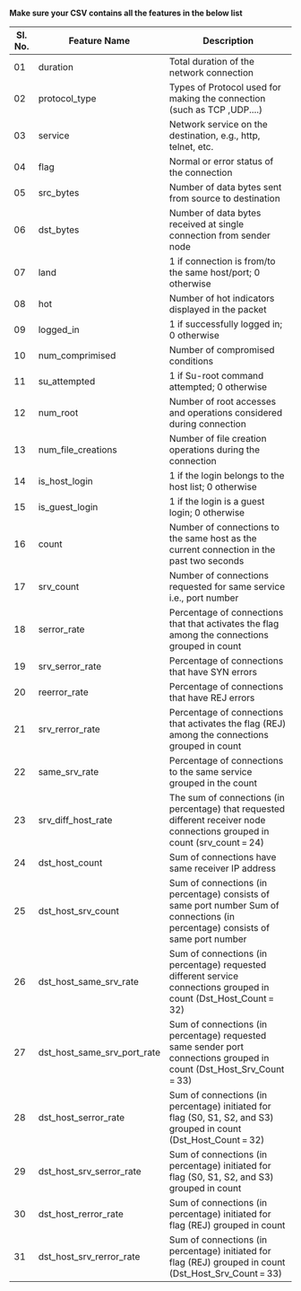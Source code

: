 ﻿**Make sure your CSV contains all the features in the below list**

|**Sl. No.**               |Feature Name                          |Description                         |
|----------------|-------------------------------|-----------------------------|
|01|duration           |    Total duration of the network connection        |
|02       |protocol_type            |Types of Protocol used for making the connection (such as TCP ,UDP....)             |
|03          |service| Network service on the destination, e.g., http, telnet, etc.|
|04          |flag|Normal or error status of the connection|
|05          |src_bytes|Number of data bytes sent from source to destination|
|06          |dst_bytes| Number of data bytes received at single connection from sender node|
|07          |land|1 if connection is from/to the same host/port; 0 otherwise|
|08          |hot| Number of hot indicators displayed in the packet|
|09          |logged_in|1 if successfully logged in; 0 otherwise|
|10          |num_comprimised| Number of compromised conditions|
|11          |su_attempted| 1 if Su-root command attempted; 0 otherwise|
|12          |num_root| Number of root accesses and operations considered during connection|
|13          |num_file_creations| Number of file creation operations during the connection|
|14          |is_host_login|1 if the login belongs to the host list; 0 otherwise|
|15          |is_guest_login|1 if the login is a guest login; 0 otherwise|
|16          |count| Number of connections to the same host as the current connection in the past two seconds|
|17          |srv_count| Number of connections requested for same service i.e., port number|
|18          |serror_rate|Percentage of connections that that activates the flag among the connections grouped in count |
|19          |srv_serror_rate|Percentage of connections that have SYN errors|
|20          |reerror_rate|Percentage of connections that have REJ errors|
|21          |srv_rerror_rate|Percentage of connections that activates the flag (REJ) among the connections grouped in count|
|22          |same_srv_rate|Percentage of connections to the same service grouped in the count|
|23          |srv_diff_host_rate|The sum of connections (in percentage) that requested different receiver node connections grouped in count (srv_count = 24)|
|24          |dst_host_count|Sum of connections have same receiver IP address|
|25          |dst_host_srv_count|Sum of connections (in percentage) consists of same port number Sum of connections (in percentage) consists of same port number|
|26          |dst_host_same_srv_rate|Sum of connections (in percentage) requested different service connections grouped in count (Dst_Host_Count = 32)|
|27          |dst_host_same_srv_port_rate|Sum of connections (in percentage) requested same sender port connections grouped in count (Dst_Host_Srv_Count = 33)|
|28          |dst_host_serror_rate|Sum of connections (in percentage) initiated for flag (S0, S1, S2, and S3) grouped in count (Dst_Host_Count = 32)|
|29          |dst_host_srv_serror_rate|Sum of connections (in percentage) initiated for flag (S0, S1, S2, and S3) grouped in count|
|30          |dst_host_rerror_rate|Sum of connections (in percentage) initiated for flag (REJ) grouped in count|
|31          |dst_host_srv_rerror_rate|Sum of connections (in percentage) initiated for flag (REJ) grouped in count (Dst_Host_Srv_Count = 33)|
